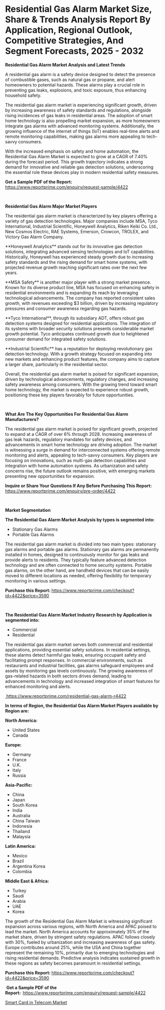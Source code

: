<p><h1>Residential Gas Alarm Market Size, Share & Trends Analysis Report By Application, Regional Outlook, Competitive Strategies, And Segment Forecasts, 2025 - 2032</h1></p><p><strong>Residential Gas Alarm Market Analysis and Latest Trends</strong></p>
<p><p>A residential gas alarm is a safety device designed to detect the presence of combustible gases, such as natural gas or propane, and alert homeowners to potential hazards. These alarms play a crucial role in preventing gas leaks, explosions, and toxic exposure, thus enhancing household safety. </p><p>The residential gas alarm market is experiencing significant growth, driven by increasing awareness of safety standards and regulations, alongside rising incidences of gas leaks in residential areas. The adoption of smart home technology is also propelling market expansion, as more homeowners integrate gas alarms with advanced monitoring systems. Additionally, the growing influence of the internet of things (IoT) enables real-time alerts and remote monitoring capabilities, making gas alarms more appealing to tech-savvy consumers.</p><p>With the increased emphasis on safety and home automation, the Residential Gas Alarm Market is expected to grow at a CAGR of 7.40% during the forecast period. This growth trajectory indicates a strong demand for innovative and reliable gas detection solutions, underscoring the essential role these devices play in modern residential safety measures.</p></p>
<p><strong>Get a Sample PDF of the Report:&nbsp;</strong> <a href="https://www.reportprime.com/enquiry/request-sample/4422?utm_campaign=3083&utm_medium=2&utm_source=Github&utm_content=ia&utm_term=19032025&utm_id=residential-gas-alarm">https://www.reportprime.com/enquiry/request-sample/4422</a></p>
<p>&nbsp;</p>
<p><strong>Residential Gas Alarm Major Market Players</strong></p>
<p><p>The residential gas alarm market is characterized by key players offering a variety of gas detection technologies. Major companies include MSA, Tyco International, Industrial Scientific, Honeywell Analytics, Riken Keiki Co. Ltd., New Cosmos Electric, RAE Systems, Emerson, Crowcon, TROLEX, and Victory Gas Alarm Company.</p><p>**Honeywell Analytics** stands out for its innovative gas detection solutions, integrating advanced sensing technologies and IoT capabilities. Historically, Honeywell has experienced steady growth due to increasing safety standards and the rising demand for smart home systems, with projected revenue growth reaching significant rates over the next few years.</p><p>**MSA Safety** is another major player with a strong market presence. Known for its diverse product line, MSA has focused on enhancing safety in residential environments and is expanding its reach by leveraging technological advancements. The company has reported consistent sales growth, with revenues exceeding $3 billion, driven by increasing regulatory pressures and consumer awareness regarding gas hazards.</p><p>**Tyco International**, through its subsidiary ADT, offers robust gas detection systems designed for residential applications. The integration of its systems with broader security solutions presents considerable market growth potential. Tyco anticipates continued growth due to heightened consumer demand for integrated safety solutions.</p><p>**Industrial Scientific** has a reputation for deploying revolutionary gas detection technology. With a growth strategy focused on expanding into new markets and enhancing product features, the company aims to capture a larger share, particularly in the residential sector.</p><p>Overall, the residential gas alarm market is poised for significant expansion, driven by technological advancements, regulatory changes, and increasing safety awareness among consumers. With the growing trend toward smart home technology, the market is expected to experience robust growth, positioning these key players favorably for future opportunities.</p></p>
<p>&nbsp;</p>
<p><strong>What Are The Key Opportunities For Residential Gas Alarm Manufacturers?</strong></p>
<p><p>The residential gas alarm market is poised for significant growth, projected to expand at a CAGR of over 6% through 2028. Increasing awareness of gas leak hazards, regulatory mandates for safety devices, and advancements in smart home technology are driving adoption. The market is witnessing a surge in demand for interconnected systems offering remote monitoring and alerts, appealing to tech-savvy consumers. Key players are focusing on innovations, such as multi-gas detection capabilities and integration with home automation systems. As urbanization and safety concerns rise, the future outlook remains positive, with emerging markets presenting new opportunities for expansion.</p></p>
<p><strong>Inquire or Share Your Questions If Any Before Purchasing This Report:</strong> <a href="https://www.reportprime.com/enquiry/pre-order/4422?utm_campaign=3083&utm_medium=2&utm_source=Github&utm_content=ia&utm_term=19032025&utm_id=residential-gas-alarm">https://www.reportprime.com/enquiry/pre-order/4422</a></p>
<p>&nbsp;</p>
<p><strong>Market Segmentation</strong></p>
<p><strong>The Residential Gas Alarm Market Analysis by types is segmented into:</strong></p>
<p><ul><li>Stationary Gas Alarms</li><li>Portable Gas Alarms</li></ul></p>
<p><p>The residential gas alarm market is divided into two main types: stationary gas alarms and portable gas alarms. Stationary gas alarms are permanently installed in homes, designed to continuously monitor for gas leaks and provide alerts to residents. They typically feature advanced detection technology and are often connected to home security systems. Portable gas alarms, on the other hand, are handheld devices that can be easily moved to different locations as needed, offering flexibility for temporary monitoring in various settings.</p></p>
<p><strong>Purchase this Report:&nbsp;</strong><a href="https://www.reportprime.com/checkout?id=4422&price=3590&utm_campaign=3083&utm_medium=2&utm_source=Github&utm_content=ia&utm_term=19032025&utm_id=residential-gas-alarm">https://www.reportprime.com/checkout?id=4422&price=3590</a></p>
<p>&nbsp;</p>
<p><strong>The Residential Gas Alarm Market Industry Research by Application is segmented into:</strong></p>
<p><ul><li>Commercial</li><li>Residential</li></ul></p>
<p><p>The residential gas alarm market serves both commercial and residential applications, providing essential safety solutions. In residential settings, these alarms detect harmful gas leaks, ensuring occupant safety and facilitating prompt responses. In commercial environments, such as restaurants and industrial facilities, gas alarms safeguard employees and assets by monitoring gas levels continuously. The growing awareness of gas-related hazards in both sectors drives demand, leading to advancements in technology and increased integration of smart features for enhanced monitoring and alerts.</p></p>
<p><a href="https://www.reportprime.com/residential-gas-alarm-r4422?utm_campaign=3083&utm_medium=2&utm_source=Github&utm_content=ia&utm_term=19032025&utm_id=residential-gas-alarm">&nbsp;https://www.reportprime.com/residential-gas-alarm-r4422</a></p>
<p><strong>In terms of Region, the Residential Gas Alarm Market Players available by Region are:</strong></p>
<p>
    <p> <strong> North America: </strong>
        <ul>
            <li>United States</li>
            <li>Canada</li>
        </ul>
        </p> 
    <p> <strong> Europe: </strong>
        <ul>
            <li>Germany</li>
            <li>France</li>
            <li>U.K.</li>
            <li>Italy</li>
            <li>Russia</li>
        </ul>
        </p> 
    <p> <strong> Asia-Pacific: </strong>
        <ul>
            <li>China</li>
            <li>Japan</li>
            <li>South Korea</li>
            <li>India</li>
            <li>Australia</li>
            <li>China Taiwan</li>
            <li>Indonesia</li>
            <li>Thailand</li>
            <li>Malaysia</li>
        </ul>
        </p> 
    <p> <strong> Latin America: </strong>
        <ul>
            <li>Mexico</li>
            <li>Brazil</li>
            <li>Argentina Korea</li>
            <li>Colombia</li>
        </ul>
        </p> 
    <p> <strong> Middle East & Africa: </strong>
        <ul>
            <li>Turkey</li>
            <li>Saudi</li>
            <li>Arabia</li>
            <li>UAE</li>
            <li>Korea</li>
        </ul>
    </p>
    </p>
<p><p>The growth of the Residential Gas Alarm Market is witnessing significant expansion across various regions, with North America and APAC poised to lead the market. North America accounts for approximately 35% of the market share, driven by stringent safety regulations. APAC follows closely with 30%, fueled by urbanization and increasing awareness of gas safety. Europe contributes around 25%, while the USA and China together represent the remaining 10%, primarily due to emerging technologies and rising residential demands. Predictive analysis indicates sustained growth in these regions as safety becomes paramount in residential settings.</p></p>
<p><strong>Purchase this Report: </strong><a href="https://www.reportprime.com/checkout?id=4422&price=3590&utm_campaign=3083&utm_medium=2&utm_source=Github&utm_content=ia&utm_term=19032025&utm_id=residential-gas-alarm">https://www.reportprime.com/checkout?id=4422&price=3590</a></p>
<p>&nbsp;<strong>Get a Sample PDF of the Report:&nbsp;&nbsp;</strong><a href="https://www.reportprime.com/enquiry/request-sample/4422?utm_campaign=3083&utm_medium=2&utm_source=Github&utm_content=ia&utm_term=19032025&utm_id=residential-gas-alarm">https://www.reportprime.com/enquiry/request-sample/4422</a></p>
<p><strong></strong></p>
<p><p><a href="https://github.com/saaindosya/Market-Research-Report-List-1/blob/main/smart-card-in-telecom-market.md?utm_campaign=3083&utm_medium=2&utm_source=Github&utm_content=ia&utm_term=19032025&utm_id=residential-gas-alarm">Smart Card in Telecom Market</a></p></p>